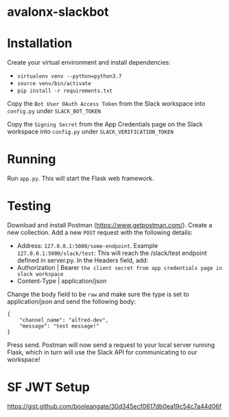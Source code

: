 # avalonx-slackbot


# Installation
Create your virtual environment and install dependencies:
- `virtualenv venv --python=python3.7`
- `source venv/bin/activate`
- `pip install -r requirements.txt`

Copy the `Bot User OAuth Access Token` from the Slack workspace into `config.py` under `SLACK_BOT_TOKEN`


Copy the `Signing Secret` from the App Credentials page on the Slack workspace into `config.py` under `SLACK_VERIFICATION_TOKEN`

# Running
Run `app.py`. This will start the Flask web framework.

# Testing
Download and install Postman (https://www.getpostman.com/). Create a new collection. Add a new `POST` request with the following details:
- Address: `127.0.0.1:5000/some-endpoint`. Example `127.0.0.1:5000/slack/test`: This will reach the /slack/test endpoint defined in server.py.
In the Headers field, add:
- Authorization | Bearer `the client secret from app credentials page in slack workspace`
- Content-Type | application/json

Change the body field to be `raw` and make sure the type is set to application/json and send the following body:
```
{
	"channel_name": "alfred-dev",
	"message": "test message!"
}
```

Press send. Postman will now send a request to your local server running Flask, which in turn will use the Slack API for communicating to our workspace!


# SF JWT Setup
https://gist.github.com/booleangate/30d345ecf0617db0ea19c54c7a44d06f
